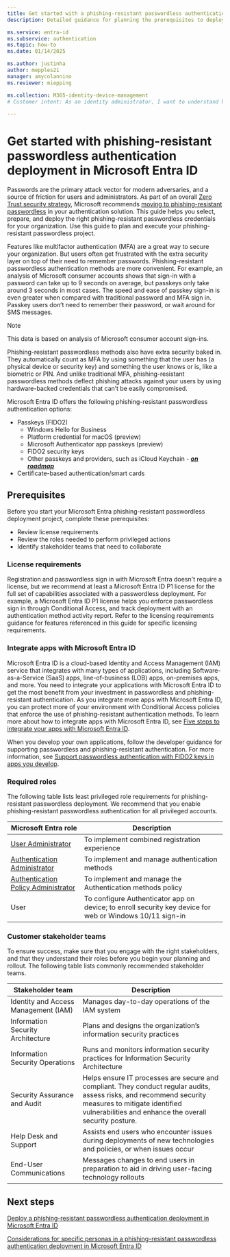 ```yaml
---
title: Get started with a phishing-resistant passwordless authentication deployment in Microsoft Entra ID
description: Detailed guidance for planning the prerequisites to deploy passwordless and phishing-resistant authentication for organizations that use Microsoft Entra ID.

ms.service: entra-id 
ms.subservice: authentication
ms.topic: how-to
ms.date: 01/14/2025

ms.author: justinha
author: mepples21
manager: amycolannino
ms.reviewer: miepping

ms.collection: M365-identity-device-management
# Customer intent: As an identity administrator, I want to understand how to plan phishing-resistant and passwordless authentication deployment in Microsoft Entra ID

---
```

# Get started with phishing-resistant passwordless authentication deployment in Microsoft Entra ID

Passwords are the primary attack vector for modern adversaries, and a source of friction for users and administrators. As part of an overall [Zero Trust security strategy](https://www.microsoft.com/security/business/zero-trust), Microsoft recommends [moving to phishing-resistant passwordless](https://www.microsoft.com/security/business/solutions/passwordless-authentication) in your authentication solution. This guide helps you select, prepare, and deploy the right phishing-resistant passwordless credentials for your organization. Use this guide to plan and execute your phishing-resistant passwordless project.

Features like multifactor authentication (MFA) are a great way to secure your organization. But users often get frustrated with the extra security layer on top of their need to remember passwords. Phishing-resistant passwordless authentication methods are more convenient. For example, an analysis of Microsoft consumer accounts shows that sign-in with a password can take up to 9 seconds on average, but passkeys only take around 3 seconds in most cases. The speed and ease of passkey sign-in is even greater when compared with traditional password and MFA sign in. Passkey users don’t need to remember their password, or wait around for SMS messages.

>[!NOTE]
>This data is based on analysis of Microsoft consumer account sign-ins.

Phishing-resistant passwordless methods also have extra security baked in. They automatically count as MFA by using something that the user has (a physical device or security key) and something the user knows or is, like a biometric or PIN. And unlike traditional MFA, phishing-resistant passwordless methods deflect phishing attacks against your users by using hardware-backed credentials that can’t be easily compromised. 

Microsoft Entra ID offers the following phishing-resistant passwordless authentication options:

- Passkeys (FIDO2)
  - Windows Hello for Business
  - Platform credential for macOS (preview)
  - Microsoft Authenticator app passkeys (preview)
  - FIDO2 security keys
  - Other passkeys and providers, such as iCloud Keychain - [**_on roadmap_**](https://techcommunity.microsoft.com/t5/microsoft-entra-blog/public-preview-expanding-passkey-support-in-microsoft-entra-id/ba-p/4062702)
- Certificate-based authentication/smart cards

## Prerequisites

Before you start your Microsoft Entra phishing-resistant passwordless deployment project, complete these prerequisites: 

- Review license requirements
- Review the roles needed to perform privileged actions
- Identify stakeholder teams that need to collaborate

### License requirements

Registration and passwordless sign in with Microsoft Entra doesn't require a license, but we recommend at least a Microsoft Entra ID P1 license for the full set of capabilities associated with a passwordless deployment. For example, a Microsoft Entra ID P1 license helps you enforce passwordless sign in through Conditional Access, and track deployment with an authentication method activity report. Refer to the licensing requirements guidance for features referenced in this guide for specific licensing requirements.

### Integrate apps with Microsoft Entra ID

Microsoft Entra ID is a cloud-based Identity and Access Management (IAM) service that integrates with many types of applications, including Software-as-a-Service (SaaS) apps, line-of-business (LOB) apps, on-premises apps, and more. You need to integrate your applications with Microsoft Entra ID to get the most benefit from your investment in passwordless and phishing-resistant authentication. As you integrate more apps with Microsoft Entra ID, you can protect more of your environment with Conditional Access policies that enforce the use of phishing-resistant authentication methods. To learn more about how to integrate apps with Microsoft Entra ID, see [Five steps to integrate your apps with Microsoft Entra ID](~/fundamentals/five-steps-to-full-application-integration.md).

When you develop your own applications, follow the developer guidance for supporting passwordless and phishing-resistant authentication. For more information, see [Support passwordless authentication with FIDO2 keys in apps you develop](~/identity-platform/support-fido2-authentication.md).
 
### Required roles

The following table lists least privileged role requirements for phishing-resistant passwordless deployment. We recommend that you enable phishing-resistant passwordless authentication for all privileged accounts.

Microsoft Entra role                | Description
------------------------------------|---------------------------------------------
[User Administrator](~/identity/role-based-access-control/permissions-reference.md#user-administrator) | To implement combined registration experience
[Authentication Administrator](~/identity/role-based-access-control/permissions-reference.md#authentication-administrator) | To implement and manage authentication methods
[Authentication Policy Administrator](~/identity/role-based-access-control/permissions-reference.md#authentication-policy-administrator) | To implement and manage the Authentication methods policy
User                                | To configure Authenticator app on device; to enroll security key device for web or Windows 10/11 sign-in

### Customer stakeholder teams

To ensure success, make sure that you engage with the right stakeholders, and that they understand their roles before you begin your planning and rollout. The following table lists commonly recommended stakeholder teams.

Stakeholder team                    | Description
------------------------------------|------------------------------------------------
Identity and Access Management (IAM) | Manages day-to-day operations of the IAM system
Information Security Architecture	   | Plans and designs the organization’s information security practices
Information Security Operations	     | Runs and monitors information security practices for Information Security Architecture
Security Assurance and Audit         | Helps ensure IT processes are secure and compliant. They conduct regular audits, assess risks, and recommend security measures to mitigate identified vulnerabilities and enhance the overall security posture.
Help Desk and Support	               | Assists end users who encounter issues during deployments of new technologies and policies, or when issues occur 
End-User Communications	             | Messages changes to end users in preparation to aid in driving user-facing technology rollouts

## Next steps

[Deploy a phishing-resistant passwordless authentication deployment in Microsoft Entra ID](how-to-deploy-phishing-resistant-passwordless-authentication.md)

[Considerations for specific personas in a phishing-resistant passwordless authentication deployment in Microsoft Entra ID](how-to-plan-persona-phishing-resistant-passwordless-authentication.md)
